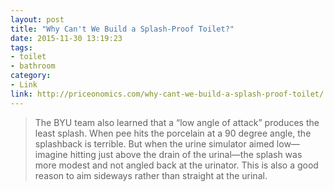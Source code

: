 ```yaml
---
layout: post
title: "Why Can't We Build a Splash-Proof Toilet?"
date: 2015-11-30 13:19:23
tags:
- toilet
- bathroom
category:
- Link
link: http://priceonomics.com/why-cant-we-build-a-splash-proof-toilet/
---
```


> The BYU team also learned that a “low angle of attack” produces the least splash. When pee hits the porcelain at a 90 degree angle, the splashback is terrible. But when the urine simulator aimed low—imagine hitting just above the drain of the urinal—the splash was more modest and not angled back at the urinator. This is also a good reason to aim sideways rather than straight at the urinal. 